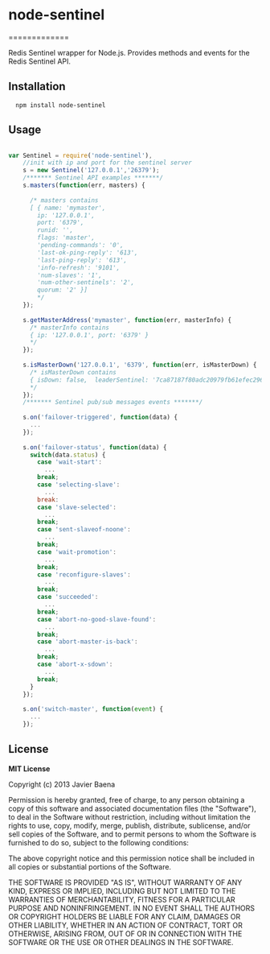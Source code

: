 # node-sentinel
=============

Redis Sentinel wrapper for Node.js.
Provides methods and events for the Redis Sentinel API.

## Installation
```
  npm install node-sentinel
```  
## Usage

```javascript

var Sentinel = require('node-sentinel'),
    //init with ip and port for the sentinel server
    s = new Sentinel('127.0.0.1','26379');
    /******* Sentinel API examples *******/
    s.masters(function(err, masters) {
    
      /* masters contains
      [ { name: 'mymaster',
        ip: '127.0.0.1',
        port: '6379',
        runid: '',
        flags: 'master',
        'pending-commands': '0',
        'last-ok-ping-reply': '613',
        'last-ping-reply': '613',
        'info-refresh': '9101',
        'num-slaves': '1',
        'num-other-sentinels': '2',
        quorum: '2' }]    
        */
    });
    
    s.getMasterAddress('mymaster', function(err, masterInfo) {
      /* masterInfo contains
      { ip: '127.0.0.1', port: '6379' }
      */
    });
    
    s.isMasterDown('127.0.0.1', '6379', function(err, isMasterDown) {
      /* isMasterDown contains
      { isDown: false,  leaderSentinel: '7ca87187f80adc20979fb61efec296f965bee515' }
      */
    });
    /******* Sentinel pub/sub messages events *******/
    
    s.on('failover-triggered', function(data) {
      ...
    });
    
    s.on('failover-status', function(data) {
      switch(data.status) {
        case 'wait-start':
          ...
        break;
        case 'selecting-slave':
          ...
        break:
        case 'slave-selected':
          ...
        break;
        case 'sent-slaveof-noone':
          ...
        break;
        case 'wait-promotion':
          ...
        break;
        case 'reconfigure-slaves':
          ...
        break;
        case 'succeeded':
          ...
        break;
        case 'abort-no-good-slave-found':
          ...
        break;
        case 'abort-master-is-back':
          ...
        break;
        case 'abort-x-sdown':
          ...
        break;
      }
    });
    
    s.on('switch-master', function(event) {
      ...
    });

```




## License

**MIT License**

Copyright (c) 2013 Javier Baena

Permission is hereby granted, free of charge, to any person obtaining a copy of this software and associated documentation files (the "Software"), to deal in the Software without restriction, including without limitation the rights to use, copy, modify, merge, publish, distribute, sublicense, and/or sell copies of the Software, and to permit persons to whom the Software is furnished to do so, subject to the following conditions:

The above copyright notice and this permission notice shall be included in all copies or substantial portions of the Software.

THE SOFTWARE IS PROVIDED "AS IS", WITHOUT WARRANTY OF ANY KIND, EXPRESS OR IMPLIED, INCLUDING BUT NOT LIMITED TO THE WARRANTIES OF MERCHANTABILITY, FITNESS FOR A PARTICULAR PURPOSE AND NONINFRINGEMENT. IN NO EVENT SHALL THE AUTHORS OR COPYRIGHT HOLDERS BE LIABLE FOR ANY CLAIM, DAMAGES OR OTHER LIABILITY, WHETHER IN AN ACTION OF CONTRACT, TORT OR OTHERWISE, ARISING FROM, OUT OF OR IN CONNECTION WITH THE SOFTWARE OR THE USE OR OTHER DEALINGS IN THE SOFTWARE.
